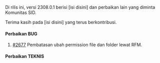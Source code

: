 Di rilis ini, versi 2308.0.1 berisi [isi disini] dan perbaikan lain yang diminta Komunitas SID.

Terima kasih pada [isi disini] yang terus berkontribusi.

#### Perbaikan BUG

1. [#2677](https://github.com/OpenSID/premium/issues/2677) Pembatasan ubah permission file dan folder lewat RFM.


#### Perbaikan TEKNIS

